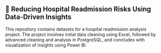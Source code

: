 ## 🏥 Reducing Hospital Readmission Risks Using Data-Driven Insights

This repository contains datasets for a hospital readmission analysis project. The project involves initial data cleaning using Excel, followed by advanced cleaning and analysis in PostgreSQL, and concludes with visualization of insights using Power BI.
